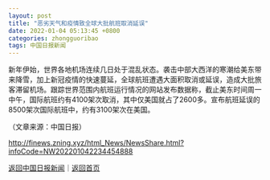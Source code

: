 ```yaml
---
layout: post
title: "恶劣天气和疫情致全球大批航班取消延误"
date: 2022-01-04 05:13:45 +0800
categories: zhongguoribao
tags: 中国日报新闻
---
```

<p>新年伊始，世界各地机场连续几日处于混乱状态。袭击中部大西洋的寒潮给美东带来降雪，加上新冠疫情的快速蔓延，全球航班遭遇大面积取消或延误，造成大批旅客滞留机场。跟踪世界范围内航班运行情况的网站发布数据称，截止美东时间周一中午，国际航班约有4100架次取消，其中仅美国就占了2600多。宣布航班延误的8500架次国际航班中，约有3100架次在美国。</p><p class="em_media">（文章来源：中国日报）</p>

<http://finews.zning.xyz/html_News/NewsShare.html?infoCode=NW202201042234454888>

[返回中国日报新闻](//finews.withounder.com/category/zhongguoribao.html)｜[返回首页](//finews.withounder.com/)